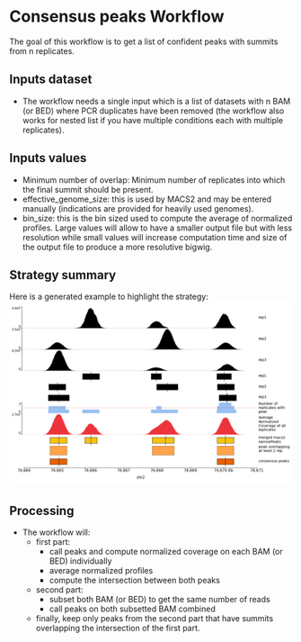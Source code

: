 # Consensus peaks Workflow

The goal of this workflow is to get a list of confident peaks with summits from n replicates.

## Inputs dataset

- The workflow needs a single input which is a list of datasets with n BAM (or BED) where PCR duplicates have been removed (the workflow also works for nested list if you have multiple conditions each with multiple replicates).

## Inputs values

- Minimum number of overlap: Minimum number of replicates into which the final summit should be present.
- effective_genome_size: this is used by MACS2 and may be entered manually (indications are provided for heavily used genomes).
- bin_size: this is the bin sized used to compute the average of normalized profiles. Large values will allow to have a smaller output file but with less resolution while small values will increase computation time and size of the output file to produce a more resolutive bigwig.

## Strategy summary

Here is a generated example to highlight the strategy:
![strategy](./strategy.png)

## Processing

- The workflow will:
  - first part:
    - call peaks and compute normalized coverage on each BAM (or BED) individually
    - average normalized profiles
    - compute the intersection between both peaks
  - second part:
    - subset both BAM (or BED) to get the same number of reads
    - call peaks on both subsetted BAM combined
  - finally, keep only peaks from the second part that have summits overlapping the intersection of the first part.
